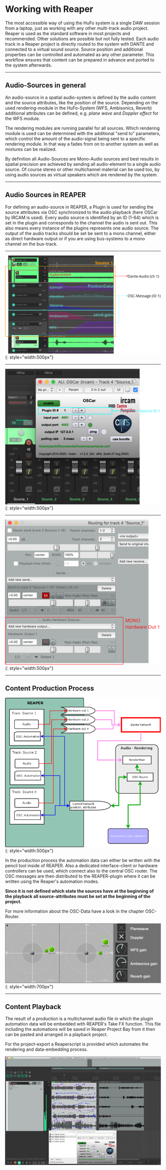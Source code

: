# Working with Reaper


The most accessible way of using the HuFo system is a single DAW session
from a laptop, just as working with any other multi-track audio project.
Reaper is used as the standard software in most projects and recommended.
Other solutions are possible but not fully tested.
Each audio track in a Reaper project is directly routed to the system with DANTE
and connected to a virtual sound source.
Source position and additional properties can be
controlled and automated as any other parameter.
This workflow ensures that content can be prepared in advance and ported
to the system afterwards.

---

## Audio-Sources in general

An audio-source in a spatial audio-system is defined by the audio content and the source attributes, like the position of the source. Depending on the used rendering-module in the HuFo-System (WFS, Ambisonics, Reverb) additional attributes can be defined, e.g. *plane wave* and *Doppler effect* for the WFS module.

The rendering modules are running parallel for all sources. Which rendering module is used can be determined with the additional "send to" parameters, which control the amount of the audio-signal being sent to a specific rendering module. In that way a fades from on to another system as well as mixtures can be realized.

By definition all Audio-Sources are Mono-Audio sources and best results in spatial precision are achieved by sending all audio-element to a single audio source. Of course stereo or other multichannel material can be used too, by using audio sources as virtual speakers which are rendered by the system.

---

## Audio Sources  in REAPER

For defining an audio-source in REAPER, a Plugin is used for sending the source attributes via OSC synchronized to the audio playback (here OSCar by IRCAM is used).
Every audio source is identified by an ID (1-64) which is set in the plugin and corresponds to the channel the audio is sent out. This also means every instance of the plugins represents one audio source.
The output of the audio tracks should be set be sent to a mono channel, either as direct hardware output or if you are using bus-systems to a mono channel on the bus-track.

---

![reapersource](graphics/reaper_source.svg "One Source in Reaper"){: style="width:500px"}

---

![oscar-inreaper](graphics/Reaper-OscarPlugin.svg "OSCar plugin with source ID"){: style="width:500px"}

---

![reapearmono](graphics/reaper_HWmono1.svg "Mono Output Routing"){: style="width:500px"}

---

## Content Production Process

![](graphics/ReaperDiagramm.png){: style="width:500px"}

In the production process the automation data can either be written with the pencil tool inside of REAPER. Also a dedicated interface-client or hardware controllers can be used, which connect also to the central OSC router. The OSC messages are then distributed to the REAPER-plugin where it can be written using the Reaper's automation modes.

**Since it is not defined which state the sources have at the beginning of the playback all source-attributes must be set at the beginning of the project.**

For more information about the OSC-Data have a look in the chapter OSC-Router.


![](graphics/interface-example.png){: style="width:700px"}

---

## Content Playback

The result of a production is a multichannel audio file in which the plugin automation data will be embedded with REAPER's Take FX function. This file including the automations will be saved in Reaper Project Bay from it then can be pasted and arranged in a playback project.

For the project-export a Reaperscript is provided which automates the rendering and data-embedding process.

![](graphics/Playback-project.png)

